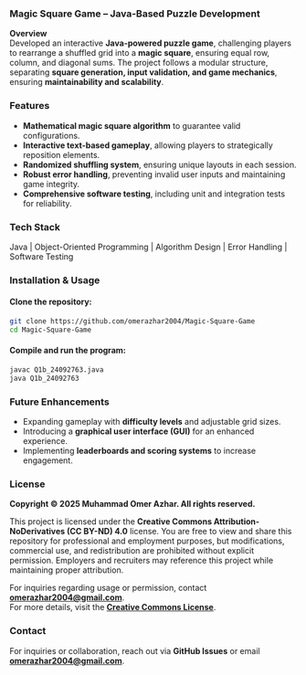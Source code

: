 ### **Magic Square Game – Java-Based Puzzle Development**  
**Overview**  
Developed an interactive **Java-powered puzzle game**, challenging players to rearrange a shuffled grid into a **magic square**, ensuring equal row, column, and diagonal sums. The project follows a modular structure, separating **square generation, input validation, and game mechanics**, ensuring **maintainability and scalability**.  

### **Features**  
- **Mathematical magic square algorithm** to guarantee valid configurations.  
- **Interactive text-based gameplay**, allowing players to strategically reposition elements.  
- **Randomized shuffling system**, ensuring unique layouts in each session.  
- **Robust error handling**, preventing invalid user inputs and maintaining game integrity.  
- **Comprehensive software testing**, including unit and integration tests for reliability.  

### **Tech Stack**  
Java | Object-Oriented Programming | Algorithm Design | Error Handling | Software Testing  

### **Installation & Usage**  
#### **Clone the repository:**  
```sh
git clone https://github.com/omerazhar2004/Magic-Square-Game
cd Magic-Square-Game
```
#### **Compile and run the program:**  
```sh
javac Q1b_24092763.java
java Q1b_24092763
```

### **Future Enhancements**  
- Expanding gameplay with **difficulty levels** and adjustable grid sizes.  
- Introducing a **graphical user interface (GUI)** for an enhanced experience.  
- Implementing **leaderboards and scoring systems** to increase engagement.  

### **License**  
**Copyright © 2025 Muhammad Omer Azhar. All rights reserved.**  

This project is licensed under the **Creative Commons Attribution-NoDerivatives (CC BY-ND) 4.0** license. You are free to view and share this repository for professional and employment purposes, but modifications, commercial use, and redistribution are prohibited without explicit permission. Employers and recruiters may reference this project while maintaining proper attribution.  

For inquiries regarding usage or permission, contact **omerazhar2004@gmail.com**.  
For more details, visit the **[Creative Commons License](https://creativecommons.org/licenses/by-nd/4.0/)**.  

### **Contact**  
For inquiries or collaboration, reach out via **GitHub Issues** or email **omerazhar2004@gmail.com**.  
